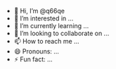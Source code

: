 - 👋 Hi, I’m @q66qe
- 👀 I’m interested in ...
- 🌱 I’m currently learning ...
- 💞️ I’m looking to collaborate on ...
- 📫 How to reach me ...
- 😄 Pronouns: ...
- ⚡ Fun fact: ...

<!---
q66qe/q66qe is a ✨ special ✨ repository because its `README.md` (this file) appears on your GitHub profile.
You can click the Preview link to take a look at your changes.
--->
